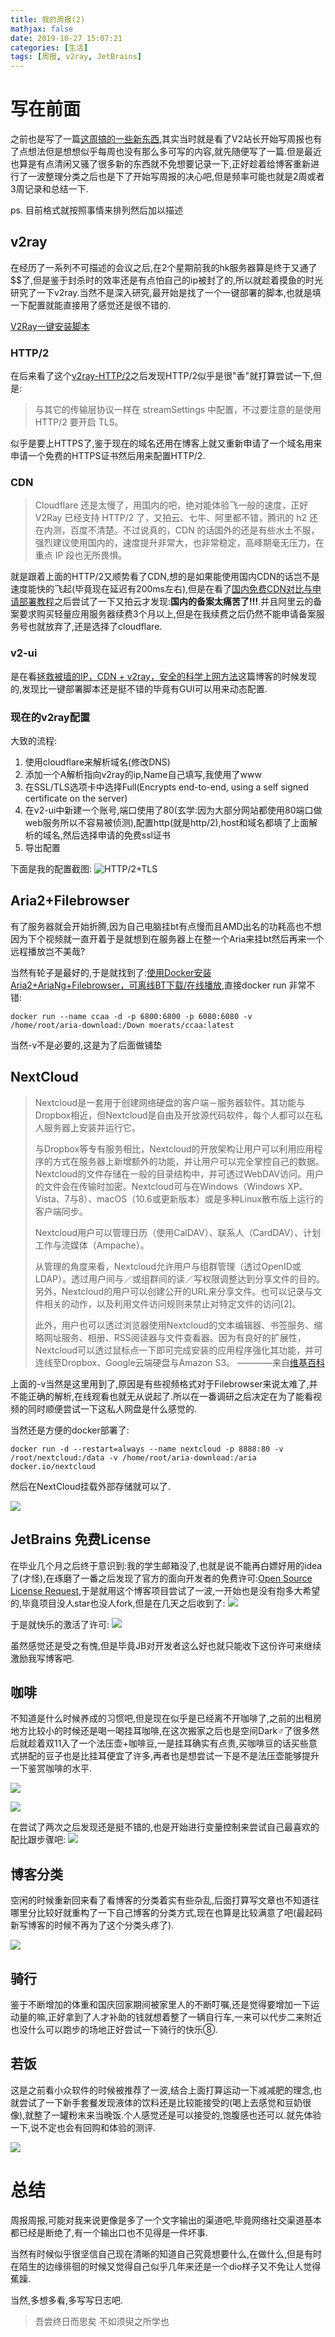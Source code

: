 ```yaml
---
title: 我的周报(2)
mathjax: false
date: 2019-10-27 15:07:21
categories: [生活]
tags: [周报, v2ray, JetBrains]
---
```

# 写在前面
之前也是写了一篇[这周搞的一些新东西](https://misakatang.cn/2019/09/08/what-new-things-this-week/),其实当时就是看了V2站长开始写周报也有了点想法但是想想似乎每周也没有那么多可写的内容,就先随便写了一篇.但是最近也算是有点清闲又骚了很多新的东西就不免想要记录一下,正好趁着给博客重新进行了一波整理分类之后也是下了开始写周报的决心吧,但是频率可能也就是2周或者3周记录和总结一下.

ps. 目前格式就按照事情来排列然后加以描述
<!-- more -->
## v2ray
在经历了一系列不可描述的会议之后,在2个星期前我的hk服务器算是终于又通了$$了,但是鉴于封杀时的效率还是有点怕自己的ip被封了的,所以就趁着摸鱼的时光研究了一下v2ray.当然不是深入研究,最开始是找了一个一键部署的脚本,也就是填一下配置就能直接用了感觉还是很不错的.

[V2Ray一键安装脚本](https://github.com/233boy/v2ray/wiki/V2Ray%E4%B8%80%E9%94%AE%E5%AE%89%E8%A3%85%E8%84%9A%E6%9C%AC)

### HTTP/2
在后来看了这个[v2ray-HTTP/2](https://toutyrater.github.io/advanced/h2.html)之后发现HTTP/2似乎是很"香"就打算尝试一下,但是:
> 与其它的传输层协议一样在 streamSettings 中配置，不过要注意的是使用 HTTP/2 要开启 TLS。

似乎是要上HTTPS了,鉴于现在的域名还用在博客上就又重新申请了一个域名用来申请一个免费的HTTPS证书然后用来配置HTTP/2.

### CDN
> Cloudflare 还是太慢了，用国内的吧，绝对能体验飞一般的速度，正好 V2Ray 已经支持 HTTP/2 了，又拍云、七牛、阿里都不错，腾讯的 h2 还在内测，百度不清楚。不过说真的，CDN 的话国外的还是有些水土不服，强烈建议使用国内的，速度提升非常大，也非常稳定，高峰期毫无压力，在重点 IP 段也无所畏惧。

就是跟着上面的HTTP/2又顺势看了CDN,想的是如果能使用国内CDN的话岂不是速度能快的飞起(毕竟现在延迟有200ms左右),但是在看了[国内免费CDN对比与申请部署教程](https://resdon.cn/article/free-cdn.html)之后尝试了一下又拍云才发现:**国内的备案太痛苦了!!!**.并且阿里云的备案要求购买轻量应用服务器续费3个月以上,但是在我续费之后仍然不能申请备案服务号也就放弃了,还是选择了cloudflare.

### v2-ui
是在看[拯救被墙的IP，CDN + v2ray，安全的科学上网方法](https://blog.sprov.xyz/2019/03/11/cdn-v2ray-safe-proxy/)这篇博客的时候发现的,发现比一键部署脚本还是挺不错的毕竟有GUI可以用来动态配置.

### 现在的v2ray配置
大致的流程:
1. 使用cloudflare来解析域名(修改DNS)
2. 添加一个A解析指向v2ray的ip,Name自己填写,我使用了www
3. 在SSL/TLS选项卡中选择Full(Encrypts end-to-end, using a self signed certificate on the server)
4. 在v2-ui中新建一个账号,端口使用了80(玄学:因为大部分网站都使用80端口做web服务所以不容易被侦测),配置http(就是http/2),host和域名都填了上面解析的域名,然后选择申请的免费ssl证书
5. 导出配置

下面是我的配置截图:
![HTTP/2+TLS](https://misakatang.oss-cn-beijing.aliyuncs.com/snipaste/Snipaste_2019-10-27_15-31-20.png)

## Aria2+Filebrowser
有了服务器就会开始折腾,因为自己电脑挂bt有点慢而且AMD出名的功耗高也不想因为下个视频就一直开着于是就想到在服务器上在整一个Aria来挂bt然后再来一个远程播放岂不美哉?

当然有轮子是最好的,于是就找到了:[使用Docker安装Aria2+AriaNg+Filebrowser，可离线BT下载/在线播放](https://www.moerats.com/archives/750/),直接docker run 非常不错:

```
docker run --name ccaa -d -p 6800:6800 -p 6080:6080 -v /home/root/aria-download:/Down moerats/ccaa:latest
```
当然-v不是必要的,这是为了后面做铺垫

## NextCloud
> Nextcloud是一套用于创建网络硬盘的客户端－服务器软件。其功能与Dropbox相近，但Nextcloud是自由及开放源代码软件，每个人都可以在私人服务器上安装并运行它。
>
> 与Dropbox等专有服务相比，Nextcloud的开放架构让用户可以利用应用程序的方式在服务器上新增额外的功能，并让用户可以完全掌控自己的数据。
> Nextcloud的文件存储在一般的目录结构中，并可透过WebDAV访问。用户的文件会在传输时加密。Nextcloud可与在Windows（Windows XP、Vista、7与8）、macOS（10.6或更新版本）或是多种Linux散布版上运行的客户端同步。
> 
> Nextcloud用户可以管理日历（使用CalDAV）、联系人（CardDAV）、计划工作与流媒体（Ampache）。
> 
> 从管理的角度来看，Nextcloud允许用户与组群管理（透过OpenID或LDAP）。透过用户间与／或组群间的读／写权限调整达到分享文件的目的。另外，Nextcloud的用户可以创建公开的URL来分享文件。也可以记录与文件相关的动作，以及利用文件访问规则来禁止对特定文件的访问[2]。
> 
> 此外，用户也可以透过浏览器使用Nextcloud的文本编辑器、书签服务、缩略网址服务、相册、RSS阅读器与文件查看器。因为有良好的扩展性，Nextcloud可以透过鼠标点一下即可完成安装的应用程序强化其功能，并可连线至Dropbox、Google云端硬盘与Amazon S3。                                  ————来自[维基百科](https://zh.wikipedia.org/wiki/Nextcloud)


上面的-v当然是这里用到了,原因是有些视频格式对于Filebrowser来说太难了,并不能正确的解析,在线观看也就无从说起了.所以在一番调研之后决定在为了能看视频的同时顺便尝试一下这私人网盘是什么感觉的.

当然还是方便的docker部署了:
```
docker run -d --restart=always --name nextcloud -p 8888:80 -v /root/nextcloud:/data -v /home/root/aria-download:/aria docker.io/nextcloud
```
然后在NextCloud挂载外部存储就可以了.

![](https://misakatang.oss-cn-beijing.aliyuncs.com/snipaste/Snipaste_2019-10-27_16-38-57.png)

## JetBrains 免费License
在毕业几个月之后终于意识到:我的学生邮箱没了,也就是说不能再白嫖好用的idea了(才怪),在琢磨了一番之后发现了官方的面向开发者的免费许可:[Open Source License Request](https://www.jetbrains.com/shop/eform/opensource?product=ALL),于是就用这个博客项目尝试了一波,一开始也是没有抱多大希望的,毕竟项目没人star也没人fork,但是在几天之后收到了:
![](https://misakatang.oss-cn-beijing.aliyuncs.com/snipaste/Snipaste_2019-10-27_15-51-45.png)

于是就快乐的激活了许可:
![](https://misakatang.oss-cn-beijing.aliyuncs.com/snipaste/Snipaste_2019-10-27_15-52-34.png)

虽然感觉还是受之有愧,但是毕竟JB对开发者这么好也就只能收下这份许可来继续激励我写博客吧.

## 咖啡
不知道是什么时候养成的习惯吧,但是现在似乎是已经离不开咖啡了,之前的出租房地方比较小的时候还是喝一喝挂耳咖啡,在这次搬家之后也是空间Dark♂了很多然后就趁着双11入了一个法压壶+咖啡豆,一是挂耳确实有点贵,买咖啡豆的话买些意式拼配的豆子也是比挂耳便宜了许多,再者也是想尝试一下是不是法压壶能够提升一下鉴赏咖啡的水平.

![](https://misakatang.oss-cn-beijing.aliyuncs.com/picture/20191027_161824.jpg?x-oss-process=image/resize,w_800,h_450)

![](https://misakatang.oss-cn-beijing.aliyuncs.com/picture/20191027_161844.jpg?x-oss-process=image/resize,w_800,h_450)

在尝试了两次之后发现还是挺不错的,也是开始进行变量控制来尝试自己最喜欢的配比跟步骤吧:
![](https://misakatang.oss-cn-beijing.aliyuncs.com/snipaste/Snipaste_2019-10-27_16-00-00.png)

## 博客分类
空闲的时候重新回来看了看博客的分类着实有些杂乱,后面打算写文章也不知道往哪里分比较好就重构了一下自己博客的分类方式,现在也算是比较满意了吧(最起码新写博客的时候不再为了这个分类头疼了).

![](https://misakatang.oss-cn-beijing.aliyuncs.com/snipaste/Snipaste_2019-10-27_16-15-26.png)

## 骑行
鉴于不断增加的体重和国庆回家期间被家里人的不断叮嘱,还是觉得要增加一下运动量的嘛,正好拿到了人才补助的钱就想着整了一辆自行车,一来可以代步二来附近也没什么可以跑步的场地正好尝试一下骑行的快乐⑧.

## 若饭
这是之前看小众软件的时候被推荐了一波,结合上面打算运动一下减减肥的理念,也就尝试了一下新手套餐发现液体的饮料还是比较能接受的(喝上去感觉和豆奶很像),就整了一罐粉末来当晚饭.个人感觉还是可以接受的,饱腹感也还可以.就先体验一下,说不定也会有回购和体验的测评.

![](https://misakatang.oss-cn-beijing.aliyuncs.com/picture/20191027_161718.jpg?x-oss-process=image/resize,w_450,h_800/rotate,0)

# 总结
周报周报,可能对我来说更像是多了一个文字输出的渠道吧,毕竟网络社交渠道基本都已经是断绝了,有一个输出口也不见得是一件坏事.

当然有时候似乎很坚信自己现在清晰的知道自己究竟想要什么,在做什么,但是有时在陌生的边缘徘徊的时候又觉得自己似乎几年来还是一个dio样子又不免让人觉得蕉躁.

当然,多想多看,多写写日志吧.

> 吾尝终日而思矣 不如须臾之所学也